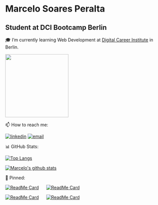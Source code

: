 # Marcelo Soares Peralta

## Student at DCI Bootcamp Berlin

:mortar_board: I’m currently learning Web Development at [Digital Career Institute](https://digitalcareerinstitute.org/) in Berlin.  

<img height="200" src="https://github.com/marcelosperalta/dci/blob/master/img_mern.png"/>

:mailbox: How to reach me:  

[![linkedin](https://img.shields.io/badge/LinkedIn-Marcelo%20Soares%20Peralta-blue)](https://www.linkedin.com/in/marcelo-soares-peralta-b1a7aa95/)
<a href="mailto:marcelosperalta@gmail.com">![email](https://img.shields.io/badge/e--mail-marcelosperalta%40gmail.com-red)</a>

:bar_chart: GitHub Stats:

[![Top Langs](https://github-readme-stats.marcelosperalta.vercel.app/api/top-langs/?username=marcelosperalta&layout=compact&hide=java,objective-c)](https://github.com/marcelosperalta)

[![Marcelo's github stats](https://github-readme-stats.marcelosperalta.vercel.app/api?username=marcelosperalta&show_icons=true)](https://github.com/anuraghazra/github-readme-stats)

:pushpin: Pinned:

[![ReadMe Card](https://github-readme-stats.marcelosperalta.vercel.app/api/pin/?username=marcelosperalta&repo=dci)](https://github.com/marcelosperalta/dci)&nbsp;&nbsp;&nbsp;&nbsp;&nbsp;&nbsp;[![ReadMe Card](https://github-readme-stats.marcelosperalta.vercel.app/api/pin/?username=marcelosperalta&repo=javascript)](https://github.com/marcelosperalta/javascript)

[![ReadMe Card](https://github-readme-stats.marcelosperalta.vercel.app/api/pin/?username=marcelosperalta&repo=mock-up_e-learning_platform)](https://github.com/marcelosperalta/mock-up_e-learning_platform)&nbsp;&nbsp;&nbsp;&nbsp;&nbsp;&nbsp;[![ReadMe Card](https://github-readme-stats.marcelosperalta.vercel.app/api/pin/?username=marcelosperalta&repo=mock-up_e-learning_platform_front-end)](https://github.com/marcelosperalta/mock-up_e-learning_platform_front-end)
